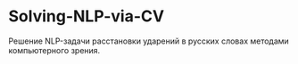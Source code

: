# Solving-NLP-via-CV

Решение NLP-задачи расстановки ударений в русских словах методами компьютерного зрения.
